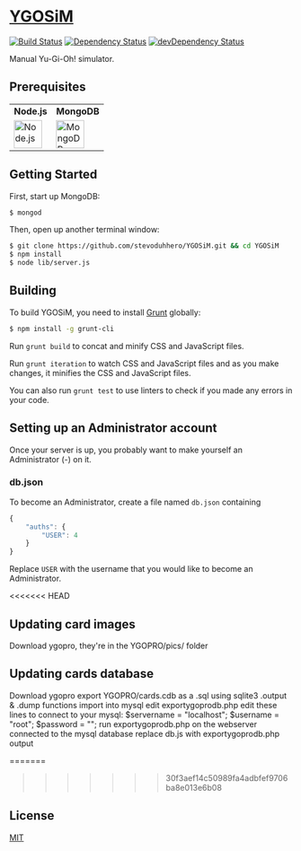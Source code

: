 # [YGOSiM](http://ygosim.com)

[![Build Status](https://travis-ci.org/CreaturePhil/YGOSiM.svg)](https://travis-ci.org/CreaturePhil/YGOSiM)
[![Dependency Status](https://david-dm.org/stevoduhhero/YGOSiM.svg)](https://david-dm.org/stevoduhhero/YGOSiM)
[![devDependency Status](https://david-dm.org/stevoduhhero/YGOSiM/dev-status.svg)](https://david-dm.org/stevoduhhero/YGOSiM#info=devDependencies)

Manual Yu-Gi-Oh! simulator.

## Prerequisites

<table>
  <tr>
    <td>
      <b>Node.js</b>
    </td>
    <td>
      <b>MongoDB</b>
    </td>
  </tr>
  <tr>
    <td>
      <a href="http://nodejs.org">
        <img src="http://i.imgur.com/p3A0qpY.png" height="50" title="Node.js">
      </a>
    </td>
    <td>
      <a href="http://www.mongodb.org/downloads">
        <img src="http://i.imgur.com/yHTrdiP.jpg" height="50" title="MongoDB">
      </a>
    </td>
  </tr>
</table>

## Getting Started

First, start up MongoDB:

```bash
$ mongod
```

Then, open up another terminal window:

```bash
$ git clone https://github.com/stevoduhhero/YGOSiM.git && cd YGOSiM
$ npm install
$ node lib/server.js
```

## Building

To build YGOSiM, you need to install [Grunt](http://gruntjs.com) globally:

```bash
$ npm install -g grunt-cli
```

Run `grunt build` to concat and minify CSS and JavaScript files.

Run `grunt iteration` to watch CSS and JavaScript files and as you make changes,
it minifies the CSS and JavaScript files.

You can also run `grunt test` to use linters to check if you made any errors
in your code.

## Setting up an Administrator account

Once your server is up, you probably want to make yourself an Administrator (-) on it.

### db.json

To become an Administrator, create a file named `db.json` containing

```js
{
    "auths": {
        "USER": 4
    }
}
```

Replace `USER` with the username that you would like to become an Administrator.

<<<<<<< HEAD
## Updating card images
Download ygopro, they're in the YGOPRO/pics/ folder

## Updating cards database
Download ygopro
export YGOPRO/cards.cdb as a .sql using sqlite3 .output & .dump functions
import into mysql
edit exportygoprodb.php
	edit these lines to connect to your mysql:
		$servername = "localhost";
		$username = "root";
		$password = "";
run exportygoprodb.php on the webserver connected to the mysql database
replace db.js with exportygoprodb.php output


=======
>>>>>>> 30f3aef14c50989fa4adbfef9706ba8e013e6b08
## License

[MIT](LICENSE)
